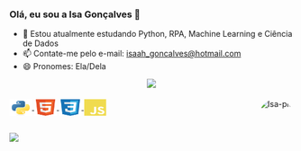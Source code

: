 ### Olá, eu sou a Isa Gonçalves 👋

- 🌱 Estou atualmente estudando Python, RPA, Machine Learning e Ciência de Dados
- 📫 Contate-me pelo e-mail: isaah_goncalves@hotmail.com 
- 😄 Pronomes: Ela/Dela

<div align="center">
  <a href="https://github.com/IsaGoncalves">
  <img height="180em" src="https://github-readme-stats.vercel.app/api/top-langs/?username=IsaGoncalves&layout=compact&langs_count=7&theme=dracula"/>
</div>
  
  <div style="display: inline_block"><br>
  <img align="center" alt="Python" height="30" width="40" src="https://raw.githubusercontent.com/devicons/devicon/master/icons/python/python-original.svg">
  <img align="center" alt="HTML" height="30" width="40" src="https://raw.githubusercontent.com/devicons/devicon/master/icons/html5/html5-original.svg">
  <img align="center" alt="CSS" height="30" width="40" src="https://raw.githubusercontent.com/devicons/devicon/master/icons/css3/css3-original.svg">
  <img align="center" alt="Js" height="30" width="40" src="https://raw.githubusercontent.com/devicons/devicon/master/icons/javascript/javascript-plain.svg">
  <img align="right" alt="Isa-pic" height="150" style="border-radius:50px;" src="https://user-images.githubusercontent.com/73722298/142514822-ffccb5c9-a180-4b27-97d0-bf6222aabdab.png">
</div>
  
   ##
  
 <div>
   <a href="https://www.linkedin.com/in/isadoragoncalves/" target="_blank"><img src="https://img.shields.io/badge/-LinkedIn-%230077B5?style=for-the-badge&logo=linkedin&logoColor=white" target="_blank"></a> 
 </div>
